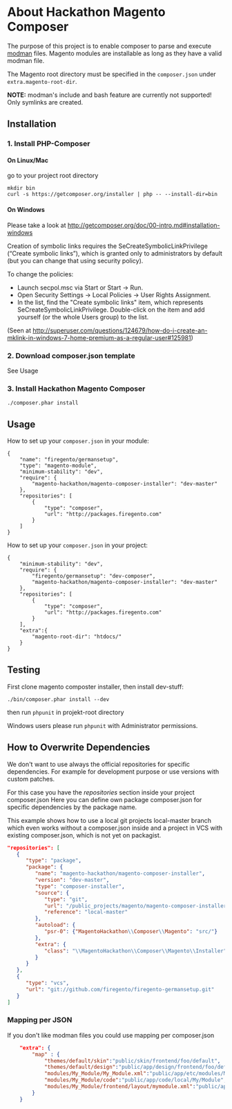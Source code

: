 # About Hackathon Magento Composer

The purpose of this project is to enable composer to parse and execute
[modman](https://github.com/colinmollenhour/modman) files.
Magento modules are installable as long as they have a valid modman file.

The Magento root directory must be specified in the ```composer.json``` under ```extra.magento-root-dir```.

**NOTE:** modman's include and bash feature are currently not supported! Only
symlinks are created.


## Installation

### 1. Install PHP-Composer

#### On Linux/Mac

go to your project root directory

```
mkdir bin
curl -s https://getcomposer.org/installer | php -- --install-dir=bin
```

#### On Windows
Please take a look at http://getcomposer.org/doc/00-intro.md#installation-windows

Creation of symbolic links requires the SeCreateSymbolicLinkPrivilege (“Create symbolic links”), which is granted only to administrators by default (but you can change that using security policy).

To change the policies:
- Launch secpol.msc via Start or Start → Run.
- Open Security Settings → Local Policies → User Rights Assignment.
- In the list, find the "Create symbolic links" item, which represents SeCreateSymbolicLinkPrivilege.
    Double-click on the item and add yourself (or the whole Users group) to the list.

(Seen at http://superuser.com/questions/124679/how-do-i-create-an-mklink-in-windows-7-home-premium-as-a-regular-user#125981)


### 2. Download composer.json template

See Usage

### 3. Install Hackathon Magento Composer

```
./composer.phar install
```



## Usage

How to set up your ```composer.json``` in your module:

```
{
    "name": "firegento/germansetup",
    "type": "magento-module",
    "minimum-stability": "dev",
    "require": {
        "magento-hackathon/magento-composer-installer": "dev-master"
    },
    "repositories": [
        {
            "type": "composer",
            "url": "http://packages.firegento.com"
        }
    ]
}
```

How to set up your ```composer.json``` in your project:

```
{
    "minimum-stability": "dev",
    "require": {
        "firegento/germansetup": "dev-composer",
        "magento-hackathon/magento-composer-installer": "dev-master"
    },
    "repositories": [
        {
            "type": "composer",
            "url": "http://packages.firegento.com"
        }
    ],
    "extra":{
        "magento-root-dir": "htdocs/"
    }
}
```

## Testing

First clone magento composter installer, then install dev-stuff:

```
./bin/composer.phar install --dev
```

then run ```phpunit``` in projekt-root directory

Windows users please run ```phpunit``` with Administrator permissions.

## How to Overwrite Dependencies

We don't want to use always the official repositories for specific dependencies.
For example for development purpose or use versions with custom patches.

For this case you have the _repositories_ section inside your project composer.json
Here you can define own package composer.json for specific dependencies by the package name.

This example shows how to use a local git projects local-master branch which even works without a composer.json inside
and a project in VCS with existing composer.json, which is not yet on packagist.

```json
"repositories": [
   {
      "type": "package",
      "package": {
         "name": "magento-hackathon/magento-composer-installer",
         "version": "dev-master",
         "type": "composer-installer",
         "source": {
            "type": "git",
            "url": "/public_projects/magento/magento-composer-installer/",
            "reference": "local-master"
         },
         "autoload": {
            "psr-0": {"MagentoHackathon\\Composer\\Magento": "src/"}
         },
         "extra": {
            "class": "\\MagentoHackathon\\Composer\\Magento\\Installer"
         }
      }
   },
   {
      "type": "vcs",
      "url": "git://github.com/firegento/firegento-germansetup.git"
   }
]
```
### Mapping per JSON
If you don't like modman files you could use mapping per composer.json

```json
    "extra": {
        "map" : {
            "themes/default/skin":"public/skin/frontend/foo/default",
            "themes/default/design":"public/app/design/frontend/foo/default",
            "modules/My_Module/My_Module.xml":"public/app/etc/modules/My_Module.xml",
            "modules/My_Module/code":"public/app/code/local/My/Module",
            "modules/My_Module/frontend/layout/mymodule.xml":"public/app/design/frontend/base/default/layout/mymodule.xml"
        }
    }
```
